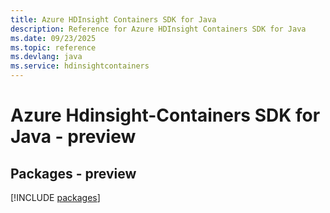 ```yaml
---
title: Azure HDInsight Containers SDK for Java
description: Reference for Azure HDInsight Containers SDK for Java
ms.date: 09/23/2025
ms.topic: reference
ms.devlang: java
ms.service: hdinsightcontainers
---
```

# Azure Hdinsight-Containers SDK for Java - preview
## Packages - preview
[!INCLUDE [packages](hdinsight-containers-index.md)]